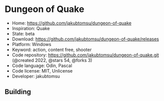 # Dungeon of Quake

- Home: https://github.com/jakubtomsu/dungeon-of-quake
- Inspiration: Quake
- State: beta
- Download: https://github.com/jakubtomsu/dungeon-of-quake/releases
- Platform: Windows
- Keyword: action, content free, shooter
- Code repository: https://github.com/jakubtomsu/dungeon-of-quake.git (@created 2022, @stars 54, @forks 3)
- Code language: Odin, Pascal
- Code license: MIT, Unlicense
- Developer: jakubtomsu

## Building
